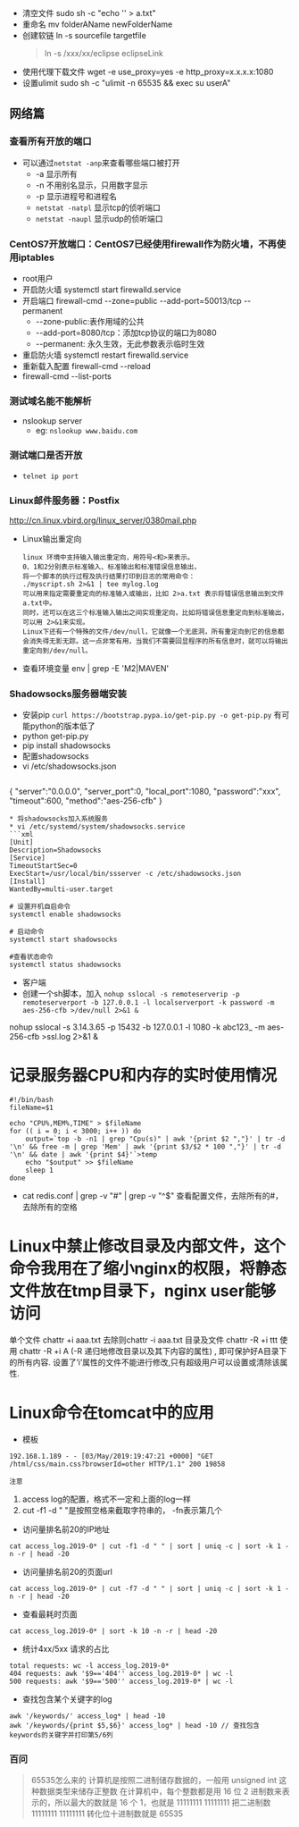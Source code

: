 * 清空文件 sudo sh -c "echo '' > a.txt"
* 重命名 mv folderAName newFolderName
* 创建软链 ln -s sourcefile targetfile
    > ln -s /xxx/xx/eclipse eclipseLink
* 使用代理下载文件 wget -e use_proxy=yes -e http_proxy=x.x.x.x:1080
* 设置ulimit sudo sh -c "ulimit -n 65535 && exec su userA"
## 网络篇
### 查看所有开放的端口
* 可以通过`netstat -anp`来查看哪些端口被打开
    * -a 显示所有
    * -n 不用别名显示，只用数字显示
    * -p 显示进程号和进程名
    * `netstat -natpl` 显示tcp的侦听端口
    * `netstat -naupl` 显示udp的侦听端口
### CentOS7开放端口：CentOS7已经使用firewall作为防火墙，不再使用iptables
* root用户
* 开启防火墙 systemctl start firewalld.service
* 开启端口 firewall-cmd --zone=public --add-port=50013/tcp --permanent
    * --zone-public:表作用域的公共
    * --add-port=8080/tcp：添加tcp协议的端口为8080
    * --permanent: 永久生效，无此参数表示临时生效
* 重启防火墙 systemctl restart firewalld.service
* 重新载入配置 firewall-cmd --reload
* firewall-cmd --list-ports

### 测试域名能不能解析
* nslookup server
    * eg: `nslookup www.baidu.com`

### 测试端口是否开放
* `telnet ip port`

### Linux邮件服务器：Postfix
http://cn.linux.vbird.org/linux_server/0380mail.php

* Linux输出重定向
    ```
    linux 环境中支持输入输出重定向，用符号<和>来表示。
    0、1和2分别表示标准输入、标准输出和标准错误信息输出，
    将一个脚本的执行过程及执行结果打印到日志的常用命令：
    ./myscript.sh 2>&1 | tee mylog.log
    可以用来指定需要重定向的标准输入或输出，比如 2>a.txt 表示将错误信息输出到文件a.txt中。
    同时，还可以在这三个标准输入输出之间实现重定向，比如将错误信息重定向到标准输出，可以用 2>&1来实现。
    Linux下还有一个特殊的文件/dev/null，它就像一个无底洞，所有重定向到它的信息都会消失得无影无踪。这一点非常有用，当我们不需要回显程序的所有信息时，就可以将输出重定向到/dev/null。
    ```
* 查看环境变量 env | grep -E 'M2|MAVEN'

### Shadowsocks服务器端安装
* 安装pip `curl https://bootstrap.pypa.io/get-pip.py -o get-pip.py` 有可能python的版本低了
* python get-pip.py
* pip install shadowsocks
* 配置shadowsocks
* vi /etc/shadowsocks.json
  ```json
{
  "server":"0.0.0.0",
  "server_port":0,
  "local_port":1080,
  "password":"xxx",
  "timeout":600,
  "method":"aes-256-cfb"
}
  ```
* 将shadowsocks加入系统服务
* vi /etc/systemd/system/shadowsocks.service
  ```xml
[Unit]
Description=Shadowsocks
[Service]
TimeoutStartSec=0
ExecStart=/usr/local/bin/ssserver -c /etc/shadowsocks.json
[Install]
WantedBy=multi-user.target
  ```
  ```shell
  # 设置开机自启命令
  systemctl enable shadowsocks

  # 启动命令
  systemctl start shadowsocks

  #查看状态命令
  systemctl status shadowsocks
  ```
* 客户端
* 创建一个sh脚本，加入 `nohup sslocal -s remoteserverip -p remoteserverport -b 127.0.0.1 -l localserverport -k password -m aes-256-cfb >/dev/null 2>&1 &`

nohup sslocal -s  3.14.3.65 -p 15432 -b 127.0.0.1 -l 1080 -k abc123_ -m aes-256-cfb >ssl.log 2>&1 &

# 记录服务器CPU和内存的实时使用情况
```shell
#!/bin/bash
fileName=$1

echo "CPU%,MEM%,TIME" > $fileName
for (( i = 0; i < 3000; i++ )) do
    output=`top -b -n1 | grep "Cpu(s)" | awk '{print $2 ","}' | tr -d '\n' && free -m | grep 'Mem' | awk '{print $3/$2 * 100 ","}' | tr -d '\n' && date | awk '{print $4}'`>temp
    echo "$output" >> $fileName
    sleep 1
done
```
* cat redis.conf | grep -v "#" | grep -v "^$" 查看配置文件，去除所有的#，去除所有的空格
# Linux中禁止修改目录及内部文件，这个命令我用在了缩小nginx的权限，将静态文件放在tmp目录下，nginx user能够访问
单个文件 chattr +i aaa.txt
去除则chattr -i aaa.txt
目录及文件 chattr -R +i ttt
使用 chattr -R +i A (-R 递归地修改目录以及其下内容的属性) , 即可保护好A目录下的所有内容.
设置了’i’属性的文件不能进行修改,只有超级用户可以设置或清除该属性.

# Linux命令在tomcat中的应用
* 模板

`192.168.1.189 - - [03/May/2019:19:47:21 +0000] "GET /html/css/main.css?browserId=other HTTP/1.1" 200 19858`

`注意`
1. access log的配置，格式不一定和上面的log一样
2. cut -f1 -d " "是按照空格来截取字符串的， -fn表示第几个

* 访问量排名前20的IP地址
```shell
cat access_log.2019-0* | cut -f1 -d " " | sort | uniq -c | sort -k 1 -n -r | head -20
```

* 访问量排名前20的页面url
```shell
cat access_log.2019-0* | cut -f7 -d " " | sort | uniq -c | sort -k 1 -n -r | head -20
```
* 查看最耗时页面
```shell
cat access_log.2019-0* | sort -k 10 -n -r | head -20
```

* 统计4xx/5xx 请求的占比
```shell
total requests: wc -l access_log.2019-0*
404 requests: awk '$9=='404'' access_log.2019-0* | wc -l
500 requests: awk '$9=='500'' access_log.2019-0* | wc -l
```

* 查找包含某个关键字的log
```shell
awk '/keywords/' access_log* | head -10
awk '/keywords/{print $5,$6}' access_log* | head -10 // 查找包含keywords的关键字并打印第5/6列
```

### 百问
> 65535怎么来的
计算机是按照二进制储存数据的，一般用 unsigned int 这种数据类型来储存正整数
在计算机中，每个整数都是用 16 位 2 进制数来表示的，所以最大的数就是 16 个 1，也就是 11111111 11111111
把二进制数 11111111 11111111 转化位十进制数就是 65535